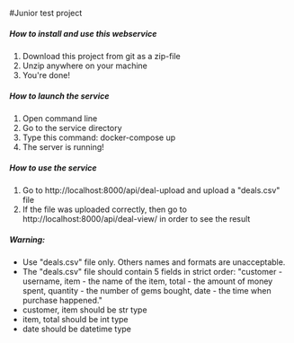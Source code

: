 #Junior test project

##### How to install and use this webservice

1. Download this project from git as a zip-file
2. Unzip anywhere on your machine
3. You're done!


##### How to launch the service

1. Open command line
2. Go to the service directory
3. Type this command: docker-compose up
4. The server is running!

##### How to use the service

1. Go to http://localhost:8000/api/deal-upload and upload a "deals.csv" file
2. If the file was uploaded correctly, then go to http://localhost:8000/api/deal-view/ in order to see the result


##### Warning:

- Use "deals.csv" file only. Others names and formats are unacceptable.
- The "deals.csv" file should contain 5 fields in strict order: "customer - username, item - the name of the item, total - the amount of money spent, quantity - the number of gems bought, date - the time when purchase happened."
- customer, item should be str type
- item, total should be int type
- date should be datetime type
